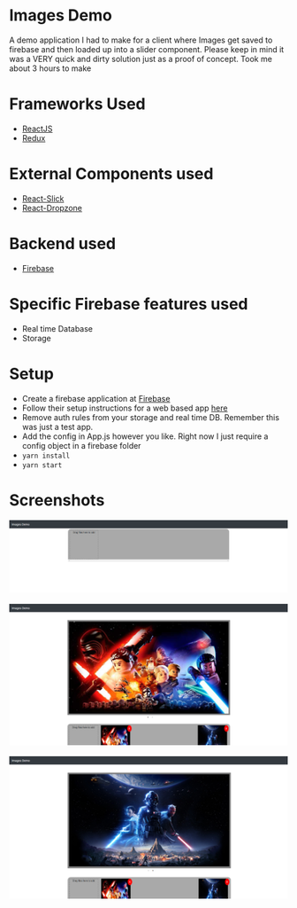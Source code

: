 # Images Demo 
A demo application I had to make for a client where Images get saved to firebase and then loaded up into a slider component.
Please keep in mind it was a VERY quick and dirty solution just as a proof of concept. Took me about 3 hours to make

# Frameworks Used
- [ReactJS](https://reactjs.org/)
- [Redux](https://redux.js.org/)

# External Components used
- [React-Slick](https://github.com/akiran/react-slick)
- [React-Dropzone](https://github.com/react-dropzone/react-dropzone)

# Backend used
- [Firebase](https://firebase.google.com/)

# Specific Firebase features used
 - Real time Database
 - Storage

# Setup
 - Create a firebase application at [Firebase](https://firebase.google.com/)
 - Follow their setup instructions for a web based app [here](https://firebase.google.com/docs/web/setup)
 - Remove auth rules from your storage and real time DB. Remember this was just a test app.
 - Add the config in App.js however you like. Right now I just require a config object in a firebase folder
 - `yarn install`
 - `yarn start`

# Screenshots

![Screenshot 1](/screenshots/screen1.png?raw=true "Screenshot 1")
&nbsp;
&nbsp;
![Screenshot 2](/screenshots/screen2.png?raw=true "Screenshot 2")
&nbsp;
&nbsp;
![Screenshot 3](/screenshots/screen3.png?raw=true "Screenshot 3")